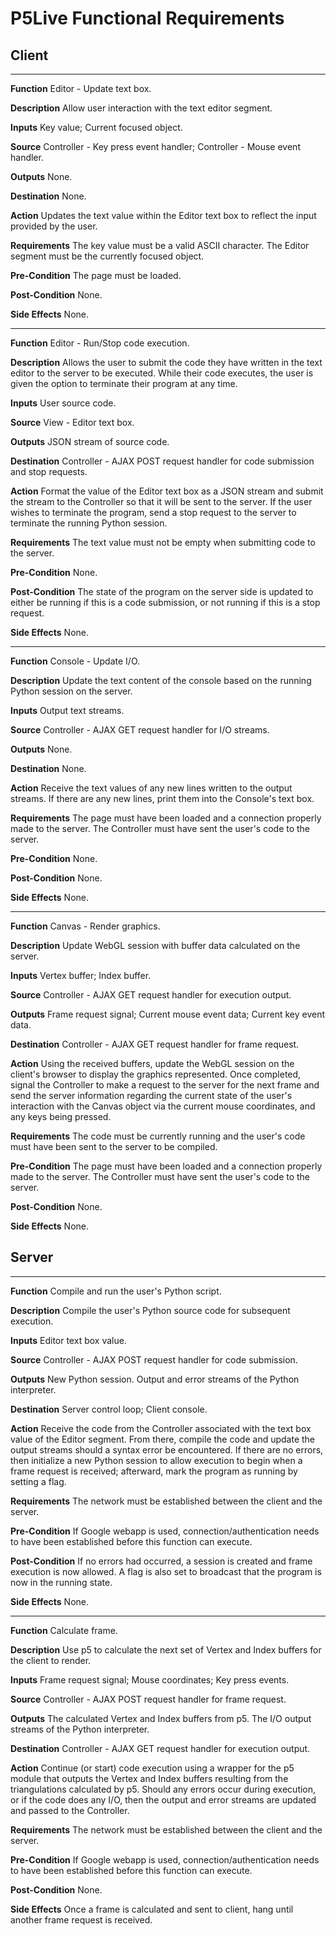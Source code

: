# P5Live Functional Requirements

## Client

--------------------

**Function**
Editor - Update text box.

**Description**
Allow user interaction with the text editor segment.

**Inputs**
Key value;
Current focused object.

**Source**
Controller - Key press event handler;
Controller - Mouse event handler.

**Outputs**
None.

**Destination**
None.

**Action**
Updates the text value within the Editor text box to reflect the input provided by the user.

**Requirements**
The key value must be a valid ASCII character.
The Editor segment must be the currently focused object.

**Pre-Condition**
The page must be loaded.

**Post-Condition**
None.

**Side Effects**
None.

--------------------

**Function**
Editor - Run/Stop code execution.

**Description**
Allows the user to submit the code they have written in the text editor to the server to be executed.
While their code executes, the user is given the option to terminate their program at any time.

**Inputs**
User source code.

**Source**
View - Editor text box.

**Outputs**
JSON stream of source code.

**Destination**
Controller - AJAX POST request handler for code submission and stop requests.

**Action**
Format the value of the Editor text box as a JSON stream and submit the stream to the Controller so that it will be sent to the server.
If the user wishes to terminate the program, send a stop request to the server to terminate the running Python session.

**Requirements**
The text value must not be empty when submitting code to the server.

**Pre-Condition**
None.

**Post-Condition**
The state of the program on the server side is updated to either be running if this is a code submission, or not running if this is a stop request.

**Side Effects**
None.

--------------------

**Function**
Console - Update I/O.

**Description**
Update the text content of the console based on the running Python session on the server.

**Inputs**
Output text streams.

**Source**
Controller - AJAX GET request handler for I/O streams.

**Outputs**
None.

**Destination**
None.

**Action**
Receive the text values of any new lines written to the output streams.
If there are any new lines, print them into the Console's text box.

**Requirements**
The page must have been loaded and a connection properly made to the server.
The Controller must have sent the user's code to the server.

**Pre-Condition**
None.

**Post-Condition**
None.

**Side Effects**
None.

--------------------

**Function**
Canvas - Render graphics.

**Description**
Update WebGL session with buffer data calculated on the server.

**Inputs**
Vertex buffer;
Index buffer.

**Source**
Controller - AJAX GET request handler for execution output.

**Outputs**
Frame request signal;
Current mouse event data;
Current key event data.

**Destination**
Controller - AJAX GET request handler for frame request.

**Action**
Using the received buffers, update the WebGL session on the client's browser to display the graphics represented.
Once completed, signal the Controller to make a request to the server for the next frame and send the server information regarding the current state of the user's interaction with the Canvas object via the current mouse coordinates, and any keys being pressed.

**Requirements**
The code must be currently running and the user's code must have been sent to the server to be compiled.

**Pre-Condition**
The page must have been loaded and a connection properly made to the server.
The Controller must have sent the user's code to the server.

**Post-Condition**
None.

**Side Effects**
None.

## Server

--------------------

**Function**
Compile and run the user's Python script.

**Description**
Compile the user's Python source code for subsequent execution.

**Inputs**
Editor text box value.

**Source**
Controller - AJAX POST request handler for code submission.

**Outputs**
New Python session.
Output and error streams of the Python interpreter.

**Destination**
Server control loop;
Client console.

**Action**
Receive the code from the Controller associated with the text box value of the Editor segment.
From there, compile the code and update the output streams should a syntax error be encountered.
If there are no errors, then initialize a new Python session to allow execution to begin when a frame request is received; afterward, mark the program as running by setting a flag.

**Requirements**
The network must be established between the client and the server.

**Pre-Condition**
If Google webapp is used, connection/authentication needs to have been established before this function can execute.

**Post-Condition**
If no errors had occurred, a session is created and frame execution is now allowed.
A flag is also set to broadcast that the program is now in the running state.

**Side Effects**
None.

--------------------

**Function**
Calculate frame.

**Description**
Use p5 to calculate the next set of Vertex and Index buffers for the client to render.

**Inputs**
Frame request signal;
Mouse coordinates;
Key press events.

**Source**
Controller - AJAX POST request handler for frame request.

**Outputs**
The calculated Vertex and Index buffers from p5.
The I/O output streams of the Python interpreter.

**Destination**
Controller - AJAX GET request handler for execution output.

**Action**
Continue (or start) code execution using a wrapper for the p5 module that outputs the Vertex and Index buffers resulting from the triangulations calculated by p5.
Should any errors occur during execution, or if the code does any I/O, then the output and error streams are updated and passed to the Controller.

**Requirements**
The network must be established between the client and the server.

**Pre-Condition**
If Google webapp is used, connection/authentication needs to have been established before this function can execute.

**Post-Condition**
None.

**Side Effects**
Once a frame is calculated and sent to client, hang until another frame request is received.
